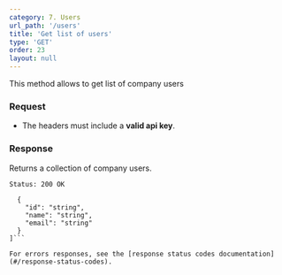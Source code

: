 ```yaml
---
category: 7. Users
url_path: '/users'
title: 'Get list of users'
type: 'GET'
order: 23
layout: null
---
```


This method allows to get list of company users

### Request

* The headers must include a **valid api key**.

### Response

Returns a collection of company users.

```Status: 200 OK```
```[
  {
    "id": "string",
    "name": "string",
    "email": "string"
  }
]```

For errors responses, see the [response status codes documentation](#/response-status-codes).
